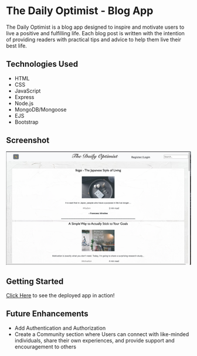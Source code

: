 # The Daily Optimist - Blog App

The Daily Optimist is a blog app designed to inspire and motivate users to live a positive and fulfilling life.
Each blog post is written with the intention of providing readers with practical tips and advice to help them live their best life.

## Technologies Used

- HTML
- CSS
- JavaScript
- Express
- Node.js
- MongoDB/Mongoose
- EJS
- Bootstrap

## Screenshot

![Screenshot](Screenshot%202023-04-13%20at%209.15.38%20PM.png)

## Getting Started

[Click Here](https://dailyoptimist.onrender.com/) to see the deployed app in action!

## Future Enhancements

- Add Authentication and Authorization
- Create a Community section where Users can connect with like-minded individuals, share their own experiences, and provide support and encouragement to others
